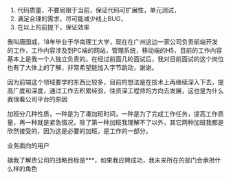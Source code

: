 1. 代码质量，不要局限于当前，保证代码可扩展性，单元测试，
2. 满足合理的需求，尽可能减少线上BUG，
3. 在以上的前提下，保证效率

我叫唐国威，18年毕业于华南理工大学，现在在广州这边一家公司负责前端开发的工作，工作内容涉及到PC端的网站，管理系统，移动端的H5，目前的工作内容基本上是我一个人独立负责的。在经过前面几轮面试后，我对目前面试的这个岗位也有了大体上的了解，非常希望能加入字节跳动，谢谢。


因为前端这个领域要学的东西比较多，目前的想法是在技术上再继续深入下去，提高广度和深度，通过工作去积累经验，往资深工程师的方向去发展，这也是为什么我很看公司平台的原因

加班分几种性质，一种是为了凑加班时间，一种是为了完成工作任务，提高工作质量，再一种就是紧急情况，除了第一种加班我理解不了以外，其它两种加班我都是欣然接受的，因为这是必要的加班，是工作的一部分。

业务面向的用户

据我了解贵公司的战略目标是***，如果我应聘成功，我未来所在的部门会承担什么样的角色

